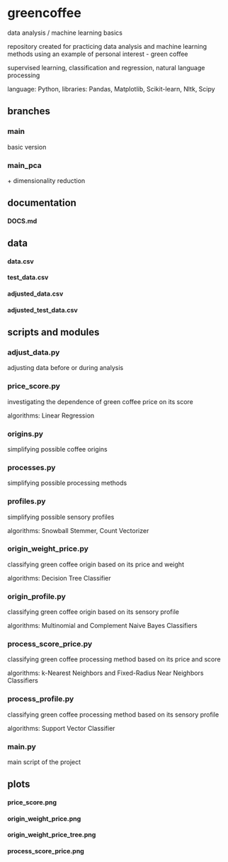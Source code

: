 # greencoffee

data analysis / machine learning basics

repository created for practicing data analysis and machine learning methods using an example of personal interest - green coffee

supervised learning, classification and regression, natural language processing

language: Python, libraries: Pandas, Matplotlib, Scikit-learn, Nltk, Scipy

## branches

### main

basic version

### main_pca

\+ dimensionality reduction

## documentation

#### DOCS.md

## data

#### data.csv
#### test_data.csv
#### adjusted_data.csv
#### adjusted_test_data.csv

## scripts and modules

### adjust_data.py

adjusting data before or during analysis

### price_score.py

investigating the dependence of green coffee price on its score

algorithms: Linear Regression

### origins.py

simplifying possible coffee origins

### processes.py

simplifying possible processing methods

### profiles.py

simplifying possible sensory profiles

algorithms: Snowball Stemmer, Count Vectorizer

### origin_weight_price.py

classifying green coffee origin based on its price and weight

algorithms: Decision Tree Classifier

### origin_profile.py

classifying green coffee origin based on its sensory profile

algorithms: Multinomial and Complement Naive Bayes Classifiers

### process_score_price.py

classifying green coffee processing method based on its price and score

algorithms: k-Nearest Neighbors and Fixed-Radius Near Neighbors Classifiers

### process_profile.py

classifying green coffee processing method based on its sensory profile

algorithms: Support Vector Classifier

### main.py

main script of the project

## plots

#### price_score.png
#### origin_weight_price.png
#### origin_weight_price_tree.png
#### process_score_price.png
